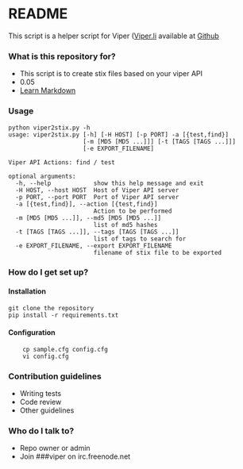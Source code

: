# README #

This script is a helper script for Viper ([Viper.li](http://viper.li) available at [Github](https://github.com/botherder/viper)

### What is this repository for? ###

* This script is to create stix files based on your viper API
* 0.05
* [Learn Markdown](https://bitbucket.org/tutorials/markdowndemo)

### Usage ###

```
python viper2stix.py -h
usage: viper2stix.py [-h] [-H HOST] [-p PORT] -a [{test,find}]
                     [-m [MD5 [MD5 ...]]] [-t [TAGS [TAGS ...]]]
                     [-e EXPORT_FILENAME]

Viper API Actions: find / test

optional arguments:
  -h, --help            show this help message and exit
  -H HOST, --host HOST  Host of Viper API server
  -p PORT, --port PORT  Port of Viper API server
  -a [{test,find}], --action [{test,find}]
                        Action to be performed
  -m [MD5 [MD5 ...]], --md5 [MD5 [MD5 ...]]
                        list of md5 hashes
  -t [TAGS [TAGS ...]], --tags [TAGS [TAGS ...]]
                        list of tags to search for
  -e EXPORT_FILENAME, --export EXPORT_FILENAME
                        filename of stix file to be exported
```

### How do I get set up? ###

#### Installation

```
git clone the repository
pip install -r requirements.txt
```

#### Configuration

```
    cp sample.cfg config.cfg
    vi config.cfg
```


### Contribution guidelines ###

* Writing tests
* Code review
* Other guidelines

### Who do I talk to? ###

* Repo owner or admin
* Join ###viper on irc.freenode.net
